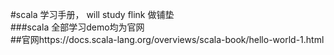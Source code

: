 #scala 学习手册， will study flink 做铺垫  
###scala 全部学习demo均为官网  
##官网https://docs.scala-lang.org/overviews/scala-book/hello-world-1.html  
